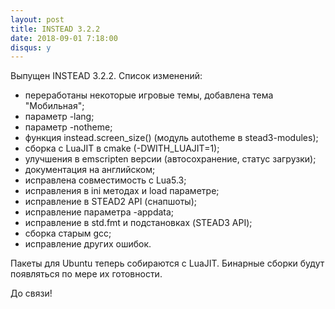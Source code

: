 ```yaml
---
layout: post
title: INSTEAD 3.2.2
date: 2018-09-01 7:18:00
disqus: y
---
```


Выпущен INSTEAD 3.2.2. Список изменений:

- переработаны некоторые игровые темы, добавлена тема "Мобильная";
- параметр -lang;
- параметр -notheme;
- функция instead.screen_size() (модуль autotheme в stead3-modules);
- сборка с LuaJIT в cmake (-DWITH_LUAJIT=1);
- улучшения в emscripten версии (автосохранение, статус загрузки);
- документация на английском;
- исправлена совместимость с Lua5.3;
- исправления в ini методах и load параметре;
- исправление в STEAD2 API (снапшоты);
- исправление параметра -appdata;
- исправление в std.fmt и подстановках (STEAD3 API);
- сборка старым gcc;
- исправление других ошибок.

Пакеты для Ubuntu теперь собираются с LuaJIT. Бинарные сборки будут появляться по мере их готовности.

До связи!
